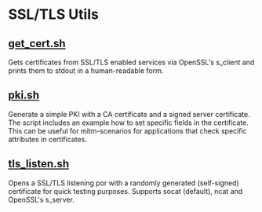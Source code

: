 # SSL/TLS Utils

## [get_cert.sh](get_cert.sh)

Gets certificates from SSL/TLS enabled services via OpenSSL's s_client and prints them to stdout in a human-readable form.

## [pki.sh](pki.sh)

Generate a simple PKI with a CA certificate and a signed server certificate. The script includes an example how to set specific fields in the certificate. This can be useful for mitm-scenarios for applications that check specific attributes in certificates.

## [tls_listen.sh](tls_listen.sh)

Opens a SSL/TLS listening por with a randomly generated (self-signed) certificate for quick testing purposes. Supports socat (default), ncat and OpenSSL's s_server.
